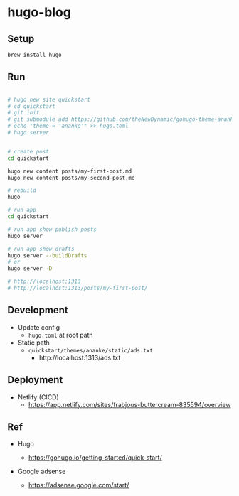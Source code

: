 # hugo-blog

## Setup

```bash
brew install hugo
```

## Run

```bash

# hugo new site quickstart
# cd quickstart
# git init
# git submodule add https://github.com/theNewDynamic/gohugo-theme-ananke.git themes/ananke
# echo "theme = 'ananke'" >> hugo.toml
# hugo server


# create post
cd quickstart

hugo new content posts/my-first-post.md
hugo new content posts/my-second-post.md

# rebuild
hugo

# run app
cd quickstart

# run app show publish posts
hugo server

# run app show drafts
hugo server --buildDrafts
# or
hugo server -D

# http://localhost:1313
# http://localhost:1313/posts/my-first-post/
```

## Development

- Update config
	- `hugo.toml` at root path
- Static path
	- `quickstart/themes/ananke/static/ads.txt`
 		- http://localhost:1313/ads.txt

## Deployment

- Netlify (CICD)
	- https://app.netlify.com/sites/frabjous-buttercream-835594/overview

## Ref

- Hugo
	- https://gohugo.io/getting-started/quick-start/

- Google adsense
	- https://adsense.google.com/start/